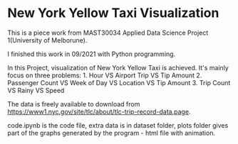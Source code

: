 # New York Yellow Taxi Visualization

This is a piece work from MAST30034 Applied Data Science Project 1(University of Melborune).

I finished this work in 09/2021 with Python programming.

In this Project, visualization of New York Yellow Taxi is achieved. It's mainly focus on three problems: 1. Hour VS Airport Trip VS Tip Amount 2. Passenger Count VS Week of Day VS Location VS Tip Amount 3. Trip Count VS Rainy VS Speed

The data is freely available to download from https://www1.nyc.gov/site/tlc/about/tlc-trip-record-data.page.


code.ipynb is the code file, extra data is in dataset folder, plots folder gives part of the graphs generated by the program - html file with animation.
